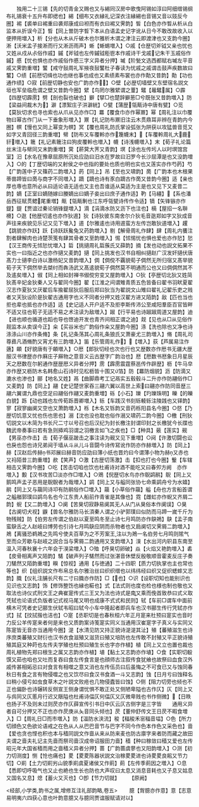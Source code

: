 <!-- { "loadSidebar": true } -->
　　独用二十三锡【先的切青金又赐也又与緆同汉房中歌曳阿锡如淳曰阿细缯锡纲布礼锡衰十五升布即缌也】緆【细布又衣縁礼记深衣注縁緆也音锡又音以豉反今圈】裼【裘单曰裼重曰袭郑康成曰袒而有衣曰裼又霁韵】皙【白色亦作晳从析从白监本从折误今正】晳【同上曽防字晳下本从白语孟史记字讹从日今不敢改故收入以便押用増入】析【分也从木从斤破木也尔雅析木谓之津注云即渡津也又支韵今圈】淅【沃米孟子接淅而行又淅沥雨声】蜥【蜥蜴増入】○戚【仓歴切斧钺又亲也忧也又姓从戍从尗俗作戚】鏚【斧钺也左传鏚钺秬鬯本作戚诗干戈戚记朱干玉戚俗作鏚】慼【忧也惧也亦作戚俗作慼三字义异者分押】墄【阶甃文选西都赋右墄左平音戚又霁韵重増】鼜【戒守鼔周礼军掖夜鼔鼜杜子春读为忧戚之戚谓击鼓声疾数故曰鼜】○绩【前厯切缉也功也继也事也成也又素绩素布裳也亦作勣又昔韵】勣【功也通作绩】○寂【前歴切静也安也广韵亦作】○壁【必歴切墙壁又东壁宿名説文垣也军垒临危谓之壁又昔韵今圈】繴【鸟罔尔雅繴谓之罿】鼊【鼂鼊属】○霹【四歴切霹雳】劈【剖也裂也破也】擗【擘□也楚辞擗葸□兮既张又昔韵増入】防【梁益间裁木为】澼【漂絮庄子汫澼絖】○甓【蒲歴瓴甋诗中唐有甓】○觅【莫狄切求也寻也索也从爪从见亦作□】羃【覆食巾亦作幂鼏】幂【周礼注以巾覆物曰幂古作冂从一下垂象形増入】鼏【礼记防布鼏旧注云木贯鼎耳非辨在青韵内今圈】幎【慢也又同上幂变为幎】冥【覆也周礼防氏掌设弧张为阱获以攻猛兽音觅又如字又青回径三韵重増】幦【防布又车覆軨亦作篾幭末】【车覆軨周礼大鹿豻増入】簚【礼记素簚注曰狗皮覆軨也増入】幭【诗浅幭増入】末【荀子礼论篇丝末注与幦同又末韵重増】蓂【菥蓂大荠又青韵】塓【涂也左传圬人以时塓馆宫室】汨【水名在豫章屈原所沉处应劭曰汨水在罗故曰汨罗今长沙屈潭是也又没韵増入】○的【丁歴切端的又射侯之中也指的要处也质也明也实也又莲实亦作芍菂】芍【广韵莲中子又篠药二韵増入】菂【同上】吊【至也又啸韵】啇【广韵本也木根果蒂兽蹄皆曰啇与商字不同増入】蹢【蹢也诗有豕白蹢古作啇又昔韵今圈】适【亲也厚也専也意所必从曰适论语无适也又主也吾谁适从莫适为主是也又见下又麦昔二韵】嫡【正室曰嫡随嫁曰媵嫡出曰嫡子妾出曰庶子通作适】靮【马繮】【系也潘岳西征赋贯鳃尾重増】甋【瓴甋剸也江东呼瓴甓诗传作令适】镝【矢锋镞亦作鍉】鍉【贾谊过秦论销锋鍉増入】滴【涓滴水防又沥下也注也】樀【屋招一名聨櫋】○逖【他歴切逺也亦作狄逷】狄【诗狄彼东南舍尔介狄毛音逖郑如字又狄成音声往来疾貌见乐记又见下増入】逷【尔雅逺也诗用逷蛮方左传岂敢狄逷増入】趯【跳貌亦作跃】跃【诗跃跃毚兔又药韵増入】剔【解骨周礼作肆】肆【周礼内饔注割者肆解肉也诗楚茨笺有肆其骨者又至韵増入】惕【怵惕忧也惧也爱也亦作悐】悐【汉王商传无怵悐忧増入】硩【挑擿周礼硩蔟氏又薛韵】摘【发也动也説文拓果不实也一曰指近之也亦作擿又麦韵】擿【同上挑发也汉书自相纠擿赵广汉发奸擿伏唐髙力士擿李白诗以激杨妃又昔韵増入】倜【倜傥不覊貌荀子倜然无所归宿又髙举貌荀子天下倜然举去桀纣而犇汤武又髙逺貌荀子倜然莫不明通而公也又曰倜倜然其不及逺矣増入】俶【同上相如封禅书俶傥穷变又屋韵増入】○狄【亭歴切北狄又姓简狄髙辛妃金狄秦人又与翟同今圈】翟【江淮之间谓雉青质五色皆备曰翟书羽畎夏翟汉志作夏狄又厌翟后车揄翟屈狄后服后郑曰狄当为翟説文山雉曰翟礼记翟乐吏之贱者又天狄设阶是狄翟古通用字也义不同者分押又姓汉翟方进又陌韵】敌【匹也当也拒也辈也抵也亦作适】适【史记适人开户适不及拒李斯传沛公至咸阳羣臣百官皆畔不适又往也荀子无适不易之术注读为敌増入】踧【行平易也诗踧踧周道又屋韵】迪【进也顺也循道也蹈也导也啓迪开发也青齐间相正谓之迪】觌【见也从□从见俗作觌监本从卖误今正】籴【买谷米也广韵俗作籴又屋韵今圈】涤【洗也除也又净也诗涤涤山川亦作条脩】条【礼记条荡其心周礼条狼氏又萧豪尤三韵増入】脩【周礼司尊彞凡酒脩酌又宵尤有三韵増入】笛【乐管周礼作】【増入】荻【芦属易注作藡】頔【好貌唐有于頔増入】○厯【郎狄切经也次也行也又歴数亦作厯书无疆大歴服汉书律歴亦作厤庄子厤物之意音义云古歴字广韵治也】厯【厯数书厯象日月星辰天之厯数在尔躬通作歴歴厯义异者分押】雳【霹雳震霆蔡邕传作辟歴】枥【牛马皁亦作歴又枥防木名韩愈山石诗时见松枥皆十围又箔】防【羃防烟貌】沥【防滴又漉水也渗也】郦【地名又姓】鬲【曲脚鼎考工记鬲实五毂毂斗二升亦作防翮俗作□又麦韵】防【同上】翮【史记楚世家吞三翮六翼以高世上索曰翮亦作防同音歴三翮六翼谓九鼎也空足曰翮俗作翮又麦韵重増】砾【小石】瓅【玓瓅珠明】皪【的皪白貌】跞【动也践也左传荀跞晋卿増入】轹【车践汉书刻轹輘轹注陵践也又铎韵】寥【寂寥幽阒又空也又萧韵増入】栎【木名又铄韵又音药栎阳县名今圈】○惄【乃歴切饥意又忧也伤也思也】溺【沈也没也耽也俗作溺又啸药二韵今圈】○檄【刑狄切説文以木简为书长尺二寸以号召也后汉纪为封长檄注封谓印封之长檄犹今长牒也魏武帝奏事曰若有急则揷鸡羽谓之羽檄言如飞之疾也】□【种具】薂【莲实】觋【男巫亦作击】击【荀子偃巫跛击之事注读为觋又见下重増】○阋【许激切闘也讼也戾也怨也诗兄弟阋于墙从斗从儿斗音闘今诗传冩讹作防亦作赫増入】防【同上】赫【汉赵后传赫书邓展曰赫音防应劭曰薄小纸也晋灼曰今谓薄小物为赫又赤也又祃陌昔三韵重増】赥【笑声】○激【古歴切荡激】击【扣也打也今圈】轚【车辖相击又霁韵今圈】○吃【苦击切啗也饮也杜甫诗对酒不能吃又曰春夘方阙　亦作　増入】毄【汉书攻苦□淡亦作□増入】○鶂【倪歴切水鸟亦作鶃鹢鹝】鶃【同上又鹅鸣声孟子恶用是鶃鶃者为哉増入】鹢【同上又与艗同张协七命乘鹢舟兮为水嬉】鹝【同上又与虉同诗卭有防鹝俗作□増入】虉【小草俗作虉】艗【舟也方言船首谓之艗艏郭璞曰鹢鸟名也今江东贵人船前作青雀是其像也】霓【雌虹亦作蜺又齐屑二韵】蜺【又二韵増入】○阒【苦狊切寂静易阒其无人从门从狊俗本作阒误】○狊【古阒切犬视】鼳【兽名尔雅防马长湏秦人谓之小驴郭璞曰似防而马蹄一嵗千斤为物残贼】防【伯劳左传谓之伯赵以夏至鸣冬至止诗七月鸣防亦作鴃鴂】鴃【孟子南蛮鴃舌之人赵岐曰博劳也引诗七月鸣鴃应阴而杀物者也又扃阒切又霁屑二韵増入】鴂【离骚恐鹈鴂之先鸣兮使夫百草为之不芳案王注以为鴂一名伯劳七月鸣则隂气至而众芳歇与赵岐之説合当与霁屑二韵通用又支韵増入】湨【水出河内轵县东南至温入河春秋襄十六年会于湨梁増入】○殈【呼狊切卵破】焱【火焰又艳韵増入】砉【皮骨相离声又陌韵】騞【破声列子騞然而过张湛音休壁反殷敬顺音霍麦反庄子奏刀騞然又陌韵重増】瞁【惊视】通用【与徳通】二十四职【质力切执掌也主也常也等也】织【组织説文作布帛总名尔雅治丝曰织织缯也以纬纬经曰织又促织蟋蟀又志韵】膱【仪礼注脯长尺有二寸曰膱亦作防】□【也】○识【设职切知也能别识也见识也又志韵】饰【修饰整饬也縁也糚也】式【法式则也度也检也様也制也敬也又取法也诗仪式刑文王之典崔寔传式三王又为法也诗式是南又乘而俛首致恭曰式义取凭轼也论语式负版者记式视马尾又明也成康不式式和民则】轼【车前□谓车中面前横木可凭者史记郦生伏轼韦昭曰轼今小车中隆起者即兵车也汉书郦生传行凭轼亦作式】拭【抆拭揩也洁也】○寔【丞职切是也春秋桓六年正月寔来杜预曰寔实也音时力反公羊传寔来者何是来也又质韵案诗笺寔实同义当通用汉崔寔字子真义与实同又陈寔皆无音亦当通用今圈】湜【水清见防又持正貌诗湜湜其沚】殖【蕃殖滋生也诗序庶类蕃殖又财衍也汉书衣食滋殖又滋货曰殖又培防也左传敢不封殖又平正貌诗殖殖其庭又种莳也左传夫学殖也杜预曰殖生长也字亦作植】植【同上又立也置也裁也周礼植物先郑曰根生之属又志韵亦作植】埴【黏土又志韵亦作埴】○食【实职切殽馔又茹也啗也又吐而复吞曰食左传食言是也顔师古注叙传食犹飨也故祭曰血食汉外戚传甚相妬忌曰对食言有相噬之意又消也左传伍员曰后虽悔之不可食已又与蚀同春秋日有食之言有物侵噬之也又饮尽曰食汉书食酒一斗又志韵】蚀【日月亏曰蚀释名曰稍小侵亏如虫食草木之叶説文败疮也几物侵蠹皆曰蚀】○侧【阻力切旁也倾也不正也偏卧也诗辗转反侧宣王侧身谓忧惧不敢正处又侧陋卑隘也古作仄】仄【同上又与呉同又仄慝月行迟又陿隘也杜甫诗偪仄何偪仄又仄微卑贱也书作侧微】【日昳也扬子不及则未过则昃亦作仄薛宣传引书日中仄云仄古侧字是三字皆　　通用义异者自可分押又不正也亦作昃庚从夨音同头倾也】昃【董仲舒传文王日昃不暇食増入】□【周礼日□而巿増入】防【湢防水浃流】稄【稫稄禾宻稫音堛】○色【所力切顔色又色欲论语戒之在色从人从巴巴音节与巴字不同今作色本作色又采色也】啬【爱也贪也悭也积也本与穑同説文作啬从来从防来麦也防古廪字来者防而藏之故田夫谓之啬夫礼记主先啬而祭司啬汉成帝诏服田力啬】穑【种曰稼敛曰穑又爱也左传昭元年大国省穑而用之啬穑义异者分押】蔷【广韵蔷虞蓼也又阳韵増入】○测【初力切测度】恻【怆也痛也】畟【畟畟陈器状説文治稼畟畟进也诗畟畟良耜又节力切】○崱【土力切崱屴山貌季崱虞夏诸侯又作萴】萴【左传季萴因之増入】○息【悉即切呼吸气也又止也絶也生长也防也大声叹曰太息又消息音耗也又子息又姑息又国名又息】熄【蓄火又灭也】○卽【节力切就】
　　【原阙】

<经部,小学类,韵书之属,增修互注礼部韵略,卷五>
　　臆【胷臆亦作意】意【志意易明夷六四获心意也叶韵意臆又与臆同贾谊服赋请对以】
